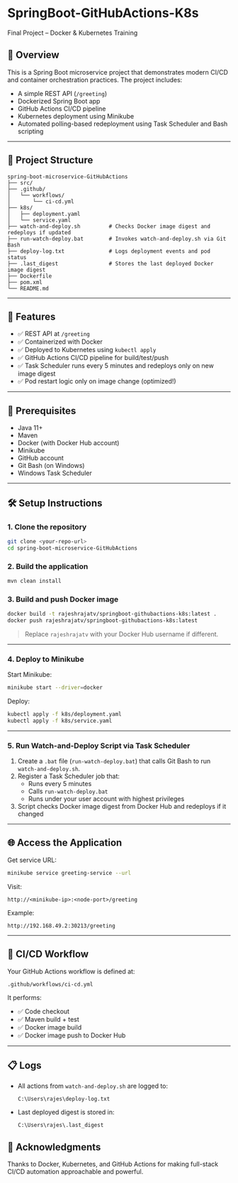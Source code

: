 
# SpringBoot-GitHubActions-K8s
Final Project – Docker & Kubernetes Training

## 🧩 Overview

This is a Spring Boot microservice project that demonstrates modern CI/CD and container orchestration practices. The project includes:

- A simple REST API (`/greeting`)
- Dockerized Spring Boot app
- GitHub Actions CI/CD pipeline
- Kubernetes deployment using Minikube
- Automated polling-based redeployment using Task Scheduler and Bash scripting

---

## 📁 Project Structure

```
spring-boot-microservice-GitHubActions
├── src/
├── .github/
│   └── workflows/
│       └── ci-cd.yml
├── k8s/
│   ├── deployment.yaml
│   └── service.yaml
├── watch-and-deploy.sh         # Checks Docker image digest and redeploys if updated
├── run-watch-deploy.bat        # Invokes watch-and-deploy.sh via Git Bash
├── deploy-log.txt              # Logs deployment events and pod status
├── .last_digest                # Stores the last deployed Docker image digest
├── Dockerfile
├── pom.xml
└── README.md
```

---

## 🚀 Features

- ✅ REST API at `/greeting`
- ✅ Containerized with Docker
- ✅ Deployed to Kubernetes using `kubectl apply`
- ✅ GitHub Actions CI/CD pipeline for build/test/push
- ✅ Task Scheduler runs every 5 minutes and redeploys only on new image digest
- ✅ Pod restart logic only on image change (optimized!)

---

## 🔧 Prerequisites

- Java 11+
- Maven
- Docker (with Docker Hub account)
- Minikube
- GitHub account
- Git Bash (on Windows)
- Windows Task Scheduler

---

## 🛠️ Setup Instructions

### 1. Clone the repository

```bash
git clone <your-repo-url>
cd spring-boot-microservice-GitHubActions
```

### 2. Build the application

```bash
mvn clean install
```

### 3. Build and push Docker image

```bash
docker build -t rajeshrajatv/springboot-githubactions-k8s:latest .
docker push rajeshrajatv/springboot-githubactions-k8s:latest
```

> Replace `rajeshrajatv` with your Docker Hub username if different.

---

### 4. Deploy to Minikube

Start Minikube:

```bash
minikube start --driver=docker
```

Deploy:

```bash
kubectl apply -f k8s/deployment.yaml
kubectl apply -f k8s/service.yaml
```

---

### 5. Run Watch-and-Deploy Script via Task Scheduler

1. Create a `.bat` file (`run-watch-deploy.bat`) that calls Git Bash to run `watch-and-deploy.sh`.
2. Register a Task Scheduler job that:
   - Runs every 5 minutes
   - Calls `run-watch-deploy.bat`
   - Runs under your user account with highest privileges
3. Script checks Docker image digest from Docker Hub and redeploys if it changed

---

## 🌐 Access the Application

Get service URL:

```bash
minikube service greeting-service --url
```

Visit:

```
http://<minikube-ip>:<node-port>/greeting
```

Example:

```
http://192.168.49.2:30213/greeting
```

---

## 🔁 CI/CD Workflow

Your GitHub Actions workflow is defined at:

```
.github/workflows/ci-cd.yml
```

It performs:
- ✅ Code checkout
- ✅ Maven build + test
- ✅ Docker image build
- ✅ Docker image push to Docker Hub

---

## 📋 Logs

- All actions from `watch-and-deploy.sh` are logged to:
  ```
  C:\Users\rajes\deploy-log.txt
  ```
- Last deployed digest is stored in:
  ```
  C:\Users\rajes\.last_digest
  ```
  
## 🙌 Acknowledgments
Thanks to Docker, Kubernetes, and GitHub Actions for making full-stack CI/CD automation approachable and powerful.